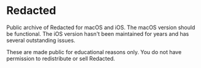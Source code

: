 # Redacted

Public archive of Redacted for macOS and iOS. The macOS version should be functional. The iOS version hasn't been maintained for years and has several outstanding issues.

These are made public for educational reasons only. You do not have permission to redistribute or sell Redacted.

